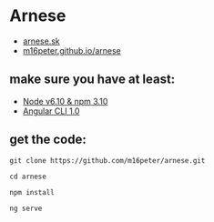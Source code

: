 # Arnese

- <a href="http://arnese.sk/">arnese.sk</a>
- <a href="https://m16peter.github.io/arnese/">m16peter.github.io/arnese</a>

## make sure you have at least:
- <a href="https://nodejs.org/en/">Node v6.10 & npm 3.10</a>
- <a href="https://github.com/angular/angular-cli">Angular CLI 1.0</a>

## get the code:
`git clone https://github.com/m16peter/arnese.git`

`cd arnese`

`npm install`

`ng serve`

